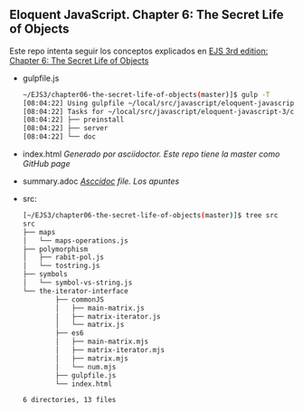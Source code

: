 ## Eloquent JavaScript. Chapter 6: The Secret Life of Objects

Este repo intenta seguir los conceptos explicados  en 
[EJS 3rd  edition: Chapter 6: The Secret Life of Objects](http://eloquentjavascript.net/3rd_edition/06_object.html)

* gulpfile.js

  ```bash
  ~/EJS3/chapter06-the-secret-life-of-objects(master)]$ gulp -T
  [08:04:22] Using gulpfile ~/local/src/javascript/eloquent-javascript-3/chapter06-the-secret-life-of-objects/gulpfile.js
  [08:04:22] Tasks for ~/local/src/javascript/eloquent-javascript-3/chapter06-the-secret-life-of-objects/gulpfile.js
  [08:04:22] ├── preinstall
  [08:04:22] ├── server
  [08:04:22] └── doc
  ```
* index.html *Generado por  asciidoctor. Este repo tiene la master como GitHub page*
* summary.adoc *[Asccidoc](https://asciidoctor.org/docs/what-is-asciidoc/) file. Los apuntes*
* src:

	```bash
	[~/EJS3/chapter06-the-secret-life-of-objects(master)]$ tree src
	src
	├── maps
	│   └── maps-operations.js
	├── polymorphism
	│   ├── rabit-pol.js
	│   └── tostring.js
	├── symbols
	│   └── symbol-vs-string.js
	└── the-iterator-interface
			├── commonJS
			│   ├── main-matrix.js
			│   ├── matrix-iterator.js
			│   └── matrix.js
			├── es6
			│   ├── main-matrix.mjs
			│   ├── matrix-iterator.mjs
			│   ├── matrix.mjs
			│   └── num.mjs
			├── gulpfile.js
			└── index.html

	6 directories, 13 files
  ```

